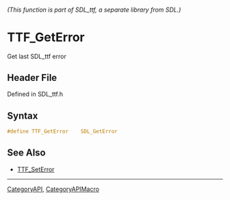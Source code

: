 ###### (This function is part of SDL_ttf, a separate library from SDL.)
# TTF_GetError

Get last SDL_ttf error

## Header File

Defined in SDL_ttf.h

## Syntax

```c
#define TTF_GetError    SDL_GetError
```

## See Also

- [TTF_SetError](TTF_SetError)

----
[CategoryAPI](CategoryAPI), [CategoryAPIMacro](CategoryAPIMacro)

